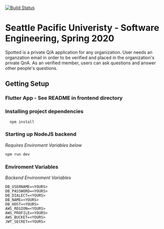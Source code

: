 [![Build Status](https://travis-ci.org/tannerp/Spotted-App.svg?branch=master)](https://travis-ci.org/tannerp/Spotted-App)

# Seattle Pacific Univeristy - Software Engineering,  Spring 2020

Spotted is a private Q/A application for any organization. User needs an organzation email in order to be verified and placed in the organization's private QnA.
As an verified member, users can ask questions and answer other people's questions.
## Getting Setup

### Flutter App - See README in frontend directory

### Installing project dependencies

      npm install

### Starting up NodeJS backend
*Requires Enviroment Variables below*

    npm run dev

### Enviroment Variables
*Backend Environment Variables*

    DB_USERNAME=<YOURS>
    DB_PASSWORD=<YOURS>
    DB_DIALECT=<YOURS>
    DB_NAME=<YOURS>
    DB_HOST=<YOURS>
    AWS_REGION=<YOURS>
    AWS_PROFILE=<YOURS>
    AWS_BUCKET=<YOURS>
    JWT_SECRET=<YOURS>
